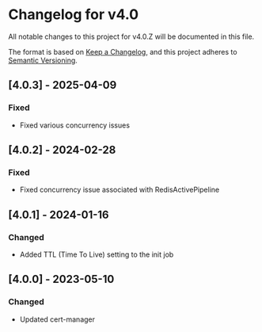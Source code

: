 # Changelog for v4.0

All notable changes to this project for v4.0.Z will be documented in this file.

The format is based on [Keep a Changelog](https://keepachangelog.com/en/1.0.0/),
and this project adheres to [Semantic Versioning](https://semver.org/spec/v2.0.0.html).

## [4.0.3] - 2025-04-09

### Fixed

- Fixed various concurrency issues

## [4.0.2] - 2024-02-28

### Fixed

- Fixed concurrency issue associated with RedisActivePipeline

## [4.0.1] - 2024-01-16

### Changed

- Added TTL (Time To Live) setting to the init job

## [4.0.0] - 2023-05-10

### Changed

- Updated cert-manager
